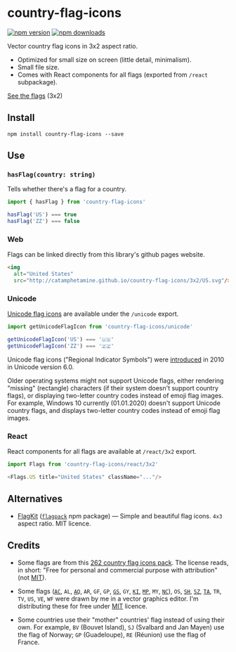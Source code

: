 # country-flag-icons

[![npm version](https://img.shields.io/npm/v/country-flag-icons.svg?style=flat-square)](https://www.npmjs.com/package/country-flag-icons)
[![npm downloads](https://img.shields.io/npm/dm/country-flag-icons.svg?style=flat-square)](https://www.npmjs.com/package/country-flag-icons)

Vector country flag icons in 3x2 aspect ratio.

* Optimized for small size on screen (little detail, minimalism).
* Small file size.
* Comes with React components for all flags (exported from `/react` subpackage).

[See the flags](http://catamphetamine.github.io/country-flag-icons/3x2) (3x2)

## Install

```
npm install country-flag-icons --save
```

## Use

### `hasFlag(country: string)`

Tells whether there's a flag for a country.

```js
import { hasFlag } from 'country-flag-icons'

hasFlag('US') === true
hasFlag('ZZ') === false
```

### Web

Flags can be linked directly from this library's github pages website.

```html
<img
  alt="United States"
  src="http://catamphetamine.github.io/country-flag-icons/3x2/US.svg"/>
```

### Unicode

[Unicode flag icons](https://blog.emojipedia.org/emoji-flags-explained/) are available under the `/unicode` export.

```js
import getUnicodeFlagIcon from 'country-flag-icons/unicode'

getUnicodeFlagIcon('US') === '🇺🇸'
getUnicodeFlagIcon('ZZ') === '🇿🇿'
```

Unicode flag icons ("Regional Indicator Symbols") were [introduced](https://esham.io/2014/06/unicode-flags) in 2010 in Unicode version 6.0.

Older operating systems might not support Unicode flags, either rendering "missing" (rectangle) characters (if their system doesn't support country flags), or displaying two-letter country codes instead of emoji flag images. For example, Windows 10 currently (01.01.2020) doesn't support Unicode country flags, and displays two-letter country codes instead of emoji flag images.

### React

React components for all flags are available at `/react/3x2` export.

```js
import Flags from 'country-flag-icons/react/3x2'

<Flags.US title="United States" className="..."/>
```

## Alternatives

* [FlagKit](https://github.com/madebybowtie/FlagKit) ([`flagpack`](https://github.com/jackiboy/flagpack) npm package) — Simple and beautiful flag icons. `4x3` aspect ratio. MIT licence.

<!-- Doesn't have [`AC` and `TA` flags](https://github.com/jackiboy/flagpack/pull/4). -->

## Credits

* Some flags are from this [262 country flag icons pack](https://www.flaticon.com/packs/countrys-flags). The license reads, in short: "Free for personal and commercial purpose with attribution" (not [MIT](https://en.wikipedia.org/wiki/MIT_License)).

* Some flags ([`AC`](https://en.wikipedia.org/wiki/Flag_of_Ascension_Island#/media/File:Flag_of_Ascension_Island.svg), `AL`, [`AQ`](https://commons.wikimedia.org/wiki/File:Proposed_flag_of_Antarctica_(Graham_Bartram).svg), `AR`, `GF`, `GP`, [`GS`](https://en.wikipedia.org/wiki/File:Flag_of_South_Georgia_and_the_South_Sandwich_Islands.svg), `GY`, [`KI`](https://commons.wikimedia.org/wiki/File:Flag_of_Kiribati_(3-2).svg), [`MP`](https://commons.wikimedia.org/wiki/File:Flag_of_the_Northern_Mariana_Islands_(3-2).svg), `MY`, [`NC`](https://en.wikipedia.org/wiki/File:Flags_of_New_Caledonia.svg)), `OS`, [`SH`](https://en.wikipedia.org/wiki/Flag_of_Saint_Helena#/media/File:Flag_of_Saint_Helena.svg), [`SZ`](https://commons.wikimedia.org/wiki/File:Flag_of_Eswatini.svg), [`TA`](https://en.wikipedia.org/wiki/Flag_of_Tristan_da_Cunha#/media/File:Flag_of_Tristan_da_Cunha.svg), `TR`, `TV`, `US`, `VE`, `WF` were drawn by me in a vector graphics editor. I'm distributing these for free under [MIT](https://en.wikipedia.org/wiki/MIT_License) licence.

* Some countries use their "mother" countries' flag instead of using their own. For example, `BV` (Bouvet Island), `SJ` (Svalbard and Jan Mayen) use the flag of Norway; `GP` (Guadeloupe), `RE` (Réunion) use the flag of France.